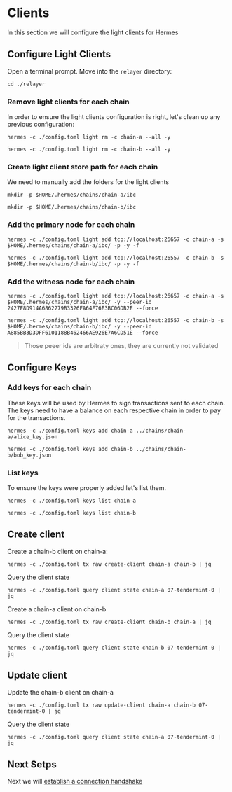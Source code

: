 
# Clients

In this section we will configure the light clients for Hermes 

## Configure Light Clients

Open a terminal prompt. Move into the `relayer` directory:

```
cd ./relayer
```

### Remove light clients for each chain

In order to ensure the light clients configuration is right, let's clean up any previous configuration:

```
hermes -c ./config.toml light rm -c chain-a --all -y
```

```
hermes -c ./config.toml light rm -c chain-b --all -y
```

### Create light client store path for each chain

We need to manually add the folders for the light clients

```
mkdir -p $HOME/.hermes/chains/chain-a/ibc
```

```
mkdir -p $HOME/.hermes/chains/chain-b/ibc
```

### Add the primary node for each chain

```
hermes -c ./config.toml light add tcp://localhost:26657 -c chain-a -s $HOME/.hermes/chains/chain-a/ibc/ -p -y -f
```

```
hermes -c ./config.toml light add tcp://localhost:26557 -c chain-b -s $HOME/.hermes/chains/chain-b/ibc/ -p -y -f
```

### Add the witness node for each chain

```
hermes -c ./config.toml light add tcp://localhost:26657 -c chain-a -s $HOME/.hermes/chains/chain-a/ibc/ -y --peer-id 2427F8D914A6862279B3326FA64F76E3BC06DB2E --force
```

```
hermes -c ./config.toml light add tcp://localhost:26557 -c chain-b -s $HOME/.hermes/chains/chain-b/ibc/ -y --peer-id A885BB3D3DFF6101188B462466AE926E7A6CD51E --force
```

> Those peeer ids are arbitraty ones, they are currently not validated

## Configure Keys

### Add keys for each chain

These keys will be used by Hermes to sign transactions sent to each chain. The keys need to have a balance on each respective chain in order to pay for the transactions.

```
hermes -c ./config.toml keys add chain-a ../chains/chain-a/alice_key.json 
```

```
hermes -c ./config.toml keys add chain-b ../chains/chain-b/bob_key.json 
```

### List keys

To ensure the keys were properly added let's list them.

```
hermes -c ./config.toml keys list chain-a
```

```
hermes -c ./config.toml keys list chain-b
```

## Create client

Create a chain-b client on chain-a:

```
hermes -c ./config.toml tx raw create-client chain-a chain-b | jq
```

Query the client state

```
hermes -c ./config.toml query client state chain-a 07-tendermint-0 | jq
```

Create a chain-a client on chain-b

```
hermes -c ./config.toml tx raw create-client chain-b chain-a | jq
```

Query the client state

```
hermes -c ./config.toml query client state chain-b 07-tendermint-0 | jq
```

## Update client

Update the chain-b client on chain-a

```
hermes -c ./config.toml tx raw update-client chain-a chain-b 07-tendermint-0 | jq
```

Query the client state

```
hermes -c ./config.toml query client state chain-a 07-tendermint-0 | jq
```

## Next Setps

Next we will [establish a connection handshake](./connection.md)
